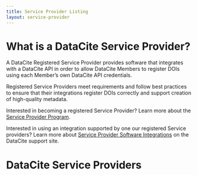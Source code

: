 ```yaml
---
title: Service Provider Listing
layout: service-provider
---
```


# What is a DataCite Service Provider?

A DataCite Registered Service Provider provides software that integrates with a DataCite API in order to allow DataCite Members to register DOIs using each Member’s own DataCite API credentials.

Registered Service Providers meet requirements and follow best practices to ensure that their integrations register DOIs correctly and support creation of high-quality metadata.

Interested in becoming a registered Service Provider? Learn more about the [Service Provider Program](/service-provider-program.html).

Interested in using an integration supported by one our registered Service providers? Learn more about [Service Provider Software Integrations](https://support.datacite.org/docs/service-provider-software-integrations) on the DataCite support site.

# DataCite Service Providers

